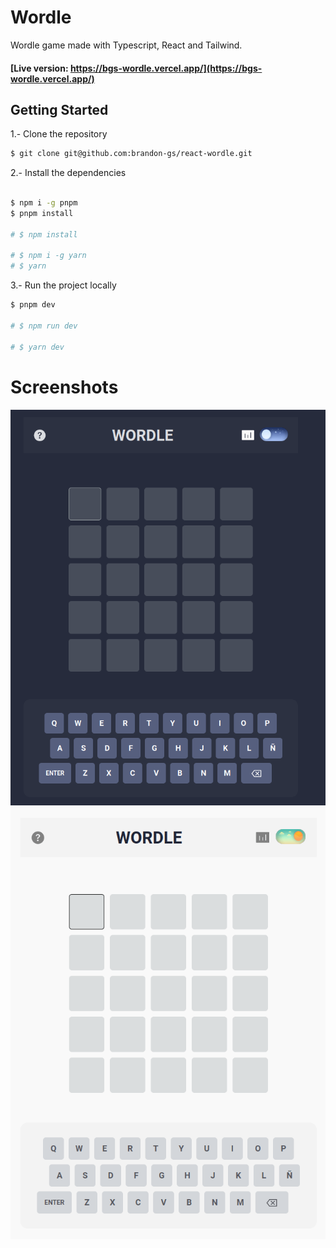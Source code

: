 # Wordle

Wordle game made with Typescript, React and Tailwind.

#### [Live version: https://bgs-wordle.vercel.app/](https://bgs-wordle.vercel.app/)

## Getting Started

1.- Clone the repository

```bash
$ git clone git@github.com:brandon-gs/react-wordle.git
```

2.- Install the dependencies

```bash

$ npm i -g pnpm
$ pnpm install

# $ npm install

# $ npm i -g yarn
# $ yarn

```

3.- Run the project locally

```bash
$ pnpm dev

# $ npm run dev

# $ yarn dev
```

# Screenshots

<img src="https://github.com/brandon-gs/react-wordle/blob/main/docs/dark_mode.png?raw=true">

<img src="https://github.com/brandon-gs/react-wordle/blob/main/docs/light_mode.png?raw=true">
